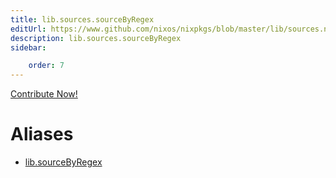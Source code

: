 ```yaml
---
title: lib.sources.sourceByRegex
editUrl: https://www.github.com/nixos/nixpkgs/blob/master/lib/sources.nix#L134C19
description: lib.sources.sourceByRegex
sidebar:

    order: 7
---
```


<a href="https://www.github.com/nixos/nixpkgs/blob/master/lib/sources.nix#L134C19">Contribute Now!</a>


# Aliases

- [lib.sourceByRegex](/reference/libsourceByRegex)


